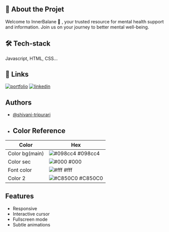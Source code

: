 ## 🚀 About the Projet
Welcome to InnerBalane 🌿 , your trusted resource for mental health support and information. Join us on your journey to better mental well-being.

## 🛠 Tech-stack
Javascript, HTML, CSS...

## 🔗 Links
[![portfolio](https://img.shields.io/badge/my_portfolio-000?style=for-the-badge&logo=ko-fi&logoColor=white)](https://shivanitripurari.netlify.app/)
[![linkedin](https://img.shields.io/badge/linkedin-0A66C2?style=for-the-badge&logo=linkedin&logoColor=white)](http://linkedin.com/in/shivani-tripurari-a7962621b/)

## Authors

- [@shivani-tripurari](https://github.com/shivani-tripurari)

- ## Color Reference

| Color             | Hex                                                                |
| ----------------- | ------------------------------------------------------------------ |
| Color bg(main) | ![#098cc4](https://via.placeholder.com/10/098c4?text=+) #098cc4 |
| Color sec| ![#000](https://via.placeholder.com/10/000?text=+) #000 |
| Font color | ![#fff](https://via.placeholder.com/10/#fff?text=+) #fff |
| Color 2 | ![#C850C0](https://via.placeholder.com/10/C850C0?text=+) #C850C0 |

## Features

- Responsive
- Interactive cursor
- Fullscreen mode
- Subtle animations

